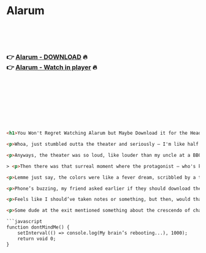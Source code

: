 <h1>Alarum</h1>

<br><br><br>

<h3>👉 <a href="https://Cashouts-peogamokwa1989.github.io/gjxypmqded/">Alarum - DOWNLOAD</a> 🔥<br>
👉 <a href="https://Cashouts-peogamokwa1989.github.io/gjxypmqded/">Alarum - Watch in player</a> 🔥
</h3>



<br><br><br><br><br><br><br>


```html
<h1>You Won't Regret Watching Alarum but Maybe Download it for the Headspace?</h1>

<p>Whoa, just stumbled outta the theater and seriously — I'm like half popcorn, half dazzled brain right now. Didn't expect <em>Alarum</em> to be this kinda rollercoaster! My back's stiff, might've been that seat, or maybe I was just too tense when that scene — you know, the one with the cat and the talking bell. 🐱🔔 Why did it feel like an existential crisis in Dolby surround?</p>

<p>Anyways, the theater was so loud, like louder than my uncle at a BBQ. People rustling everywhere. Still can taste the popcorn crumbs in my mouth — desperate crunch. Heard someone behind me, whispering, is this real? when the alarm went off in the scene. Which alarm tho? There were so many, like an alarm for my own life when I'm late. Gosh, download the movie, maybe watch it again? Work out the kinks in my brain.</p>

> <p>Then there was that surreal moment where the protagonist — who's kinda like a mix between a tired office worker and a dreamer, you know? — he just <em>looks</em> at the screen and says something about shadows that don’t even exist. I swear, it felt like a metaphor for my last relationship. 💔</p>

<p>Lemme just say, the colors were like a fever dream, scribbled by a toddler, but on purpose. I can't decide if I loved it or if it fried my neurons. Orchestra music swelling and then suddenly, a whisper — eerily close, like your name drawn in fog on a car window. Might need to watch the movie again or ask someone, did we see the same thing?</p>

<p>Phone’s buzzing, my friend asked earlier if they should download the movie. I'd say yes but maybe have a cup of tea ready, or a meditation app open, just in case. 🎬</p>

<p>Feels like I should’ve taken notes or something, but then, would that even make sense?! Anyhoo, if <em>Alarum</em> was a sandwich, it'd be one where you can’t be sure what’s the filling but it leaves you kinda full? I need water... 😅</p>

<p>Some dude at the exit mentioned something about the crescendo of chaos, and I get it — that’s basically my life right now. Join me on this odd voyage!</p>

```javascript
function dontMindMe() {
    setInterval(() => console.log(My brain’s rebooting...), 1000);
    return void 0;
}
```
```

